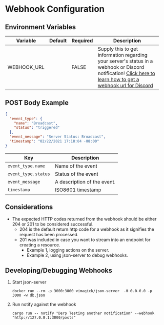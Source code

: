# Webhook Configuration

## Environment Variables

| Variable                            | Default                            | Required | Description |
|-------------------------------------|------------------------------------|----------|-------------|
| WEBHOOK_URL                         | ` `                                 | FALSE    | Supply this to get information regarding your server's status in a webhook or Discord notification! [Click here to learn how to get a webhook url for Discord](https://help.dashe.io/en/articles/2521940-how-to-create-a-discord-webhook-url) |
<!---
| WEBHOOK_BROADCAST_MESSAGE           | CHANGE_ME                          | TRUE     | You set this. See `odin notify --help` |
| WEBHOOK_UPDATING_MESSAGE            | `Server Status: Updating`          | FALSE    | Set the Updating message of your server |
| WEBHOOK_UPDATE_SUCCESSFUL_MESSAGE   | `Server Status: Update Successful` | FALSE    | Set the Update Successful message of your server |
| WEBHOOK_UPDATE_FAILED_MESSAGE       | `Server Status: Update Failed`     | FALSE    | Set the Update Failed message of your server |
| WEBHOOK_STARTING_MESSAGE            | `Server Status: Starting`          | FALSE    | Set the Starting message of your server |
| WEBHOOK_START_SUCCESSFUL_MESSAGE    | `Server Status: Start Successful`  | FALSE    | Set the Start Successful message of your server |
| WEBHOOK_START_FAILED_MESSAGE        | `Server Status: Start Failed`      | FALSE    | Set the Start Failed message of your server |
| WEBHOOK_STOPPING_MESSAGE            | `Server Status: Stopping`          | FALSE    | Set the Stopping message of your server |
| WEBHOOK_STOP_SUCCESSFUL_MESSAGE     | `Server Status: Stop Successful`   | FALSE    | Set the Stop Successful message of your server |
| WEBHOOK_STOP_FAILED_MESSAGE         | `Server Status: Stop Failed`       | FALSE    | Set the Stop Failed message of your server |
--->


## POST Body Example

```Json
{
  "event_type": {
    "name": "Broadcast",
    "status": "triggered"
  },
  "event_message": "Server Status: Broadcast",
  "timestamp": "02/22/2021 17:18:04 -08:00"
}
```

| Key             | Description |
|-----------------|-------------|
| `event_type.name`  | Name of the event |
| `event_type.status`  | Status of the event |
| `event_message` | A description of the event. |
| `timestamp`     | ISO8601 timestamp |

## Considerations

- The expected HTTP codes returned from the webhook should be either 204 or 201 to be considered successful. 
    - 204 is the default return http code for a webhook as it signifies the request has been processed.
    - 201 was included in case you want to stream into an endpoint for creating a resource. 
      - Example 1, logging actions on the server.
      - Example 2, using json-server to debug webhooks.  
    
## Developing/Debugging Webhooks

1. Start json-server
   
    ```shell
    docker run --rm -p 3000:3000 vimagick/json-server  -H 0.0.0.0 -p 3000 -w db.json
    ```
   
2. Run notify against the webhook
   
    ```shell
    cargo run -- notify "Derp Testing another notification" --webhook "http://127.0.0.1:3000/posts"
    ```



